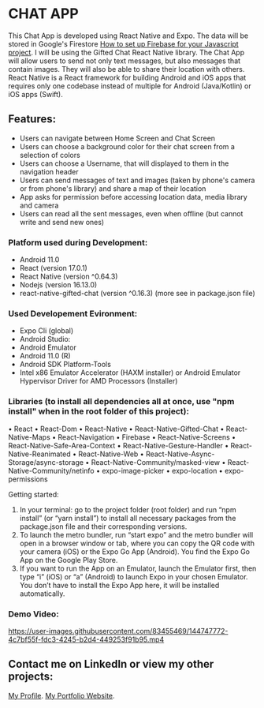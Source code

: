 # CHAT APP

This Chat App is developed using React Native and Expo. The data will be stored in Google's Firestore [How to set up Firebase for your Javascript project](https://firebase.google.com/docs/web/setup).
I will be using the Gifted Chat React Native library. The Chat App will allow users to send not only text messages, but also messages that contain images. They will also be able to share their location with others.
React Native is a React framework for building Android and iOS apps that requires only one codebase instead of multiple for Android (Java/Kotlin) or iOS apps (Swift).

## Features:
- Users can navigate between Home Screen and Chat Screen
- Users can choose a background color for their chat screen from a selection of colors
- Users can choose a Username, that will displayed to them in the navigation header
- Users can send messages of text and images (taken by phone's camera or from phone's library) and share a map of their location
- App asks for permission before accessing location data, media library and camera
- Users can read all the sent messages, even when offline (but cannot write and send new ones)

### Platform used during Development: 
- Android 11.0
- React (version 17.0.1)
- React Native (version ^0.64.3)
- Nodejs (version 16.13.0)
- react-native-gifted-chat (version ^0.16.3)
(more see in package.json file)

### Used Developement Evironment:
- Expo Cli (global)
- Android Studio:
- Android Emulator
- Android 11.0 (R)
- Android SDK Platform-Tools
- Intel x86 Emulator Accelerator (HAXM installer) or Android Emulator Hypervisor Driver for AMD Processors (Installer)

### Libraries (to install all dependencies all at once, use "npm install" when in the root folder of this project):
•	React
•	React-Dom
•	React-Native
•	React-Native-Gifted-Chat
•	React-Native-Maps
•	React-Navigation
•	Firebase
•	React-Native-Screens
•	React-Native-Safe-Area-Context
•	React-Native-Gesture-Handler
•	React-Native-Reanimated
•	React-Native-Web
•	React-Native-Async-Storage/async-storage
•	React-Native-Community/masked-view
•	React-Native-Community/netinfo
•   expo-image-picker
•	expo-location
•	expo-permissions

Getting started:
1.	In your terminal: go to the project folder (root folder) and run “npm install” (or “yarn install”) to install all necessary packages from the package.json file and their corresponding versions.
2.	To launch the metro bundler, run “start expo” and the metro bundler will open in a browser window or tab, where you can copy the QR code with your camera (iOS) or the Expo Go App (Android). You find the Expo Go App on the Google Play Store.
3.	If you want to run the App on an Emulator, launch the Emulator first, then type “i” (iOS) or “a” (Android) to launch Expo in your chosen Emulator. You don’t have to install the Expo App here, it will be installed automatically.

### Demo Video:

https://user-images.githubusercontent.com/83455469/144747772-4c7bf55f-fdc3-4245-b2d4-449253f91b95.mp4

## Contact me on LinkedIn or view my other projects:
[My Profile](https://www.linkedin.com/in/katrin-hofstetter-25b945181/).
[My Portfolio Website](https://Kittekat14.github.io/portfolio-website).







